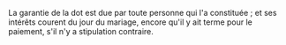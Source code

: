   
 La garantie de la dot est due par toute personne qui l'a constituée ; et ses intérêts courent du jour du mariage, encore qu'il y ait terme pour le paiement, s'il n'y a stipulation contraire.  

  
